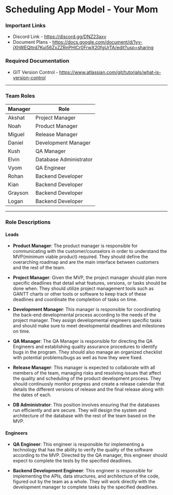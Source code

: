 # Scheduling App Model - Your Mom

### Important Links
 - Discord Link - https://discord.gg/DNZ23axv  
 - Document Plans - https://docs.google.com/document/d/1yy-jXhWEQltrd7Kuj56ZxZZRnPHlCr0FrwX20fgUrTA/edit?usp=sharing  
 
### Required Documentation  
 - GIT Version Control - https://www.atlassian.com/git/tutorials/what-is-version-control

- - -
### Team Roles
| **Manager** | **Role** |
| ----------- | ----------- |
| Akshat | Project Manager |
| Noah | Product Manager |
| Miguel | Release Manager |
| Daniel | Development Manager |
| Kush | QA Manager |
| Elvin | Database Administrator |
| Vyom | QA Engineer |
| Rohan | Backend Developer |
| Kian | Backend Developer |
| Grayson | Backend Developer |
| Logan | Backend Developer |

- - -

### Role Descriptions

#### Leads
  * **Product Manager**: The product manager is responsible for communicating with the customer/counselors in order to understand the MVP(minimum viable product) required. They should define the overarching roadmap and are the main interface between customers and the rest of the team. 
  
  * **Project Manager**: Given the MVP, the project manager should plan more specific deadlines that detail what features, versions, or tasks should be done when. They should utilize project management tools such as GANTT charts or other tools or software to keep track of these deadlines and coordinate the compleition of tasks on time.

  * **Development Manager**: This manager is responsible for coordinating the back-end developmental process according to the needs of the project manager. They assign developmental engineers specific tasks and should make sure to meet developmental deadlines and milestones on time.
  
  * **QA Manager**: The QA Manager is responsible for directing the QA Engineers and establishing quality assurance procedures to identify bugs in the program. They should also manage an organized checklist with potential problems/bugs as well as how they were fixed.
  
  * **Release Manager**: This manager is expected to collaborate with all members of the team, managing risks and resolving issues that affect the quality and scheduling of the product development process. They should continuosly monitor progress and create a release calendar that details the different versions of release and the final release along with the dates of each.
  
  * **DB Administrator**: This position involves ensuring that the databases run efficiently and are secure. They will design the system and architecture of the database with the rest of the team based on the MVP.

#### Engineers
  * **QA Engineer**: This engineer is responsible for implementing a technology that has the ability to verify the quality of the software according to the MVP. Directed by the QA manager, this engineer should expect to complete the tests by the specified deadlines.
  
  * **Backend Development Engineer**: This engineer is responsible for implementing the APIs, data structures, and architecture of the code, figured out by the team as a whole. They will work directly with the development manager to complete tasks by the specified deadlines.

